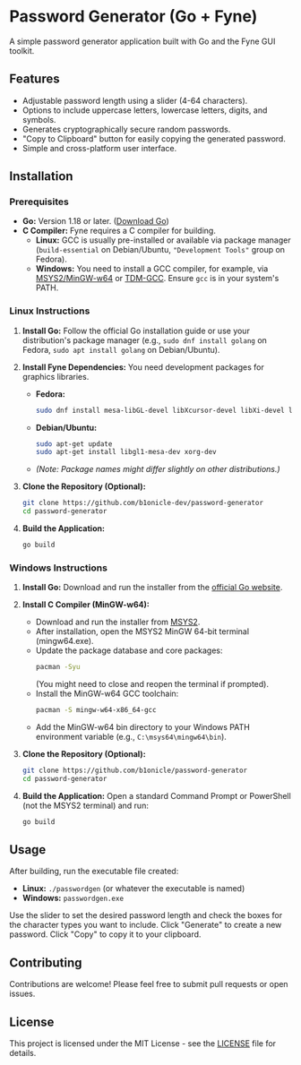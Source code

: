 # Password Generator (Go + Fyne)

A simple password generator application built with Go and the Fyne GUI toolkit.

## Features

*   Adjustable password length using a slider (4-64 characters).
*   Options to include uppercase letters, lowercase letters, digits, and symbols.
*   Generates cryptographically secure random passwords.
*   "Copy to Clipboard" button for easily copying the generated password.
*   Simple and cross-platform user interface.

## Installation

### Prerequisites

*   **Go:** Version 1.18 or later. ([Download Go](https://go.dev/dl/))
*   **C Compiler:** Fyne requires a C compiler for building.
    *   **Linux:** GCC is usually pre-installed or available via package manager (`build-essential` on Debian/Ubuntu, `"Development Tools"` group on Fedora).
    *   **Windows:** You need to install a GCC compiler, for example, via [MSYS2/MinGW-w64](https://www.msys2.org/) or [TDM-GCC](https://jmeubank.github.io/tdm-gcc/). Ensure `gcc` is in your system's PATH.

### Linux Instructions

1.  **Install Go:** Follow the official Go installation guide or use your distribution's package manager (e.g., `sudo dnf install golang` on Fedora, `sudo apt install golang` on Debian/Ubuntu).

2.  **Install Fyne Dependencies:** You need development packages for graphics libraries.
    *   **Fedora:**
        ```bash
        sudo dnf install mesa-libGL-devel libXcursor-devel libXi-devel libXrandr-devel libXinerama-devel libXxf86vm-devel
        ```
    *   **Debian/Ubuntu:**
        ```bash
        sudo apt-get update
        sudo apt-get install libgl1-mesa-dev xorg-dev
        ```
    *   *(Note: Package names might differ slightly on other distributions.)*

3.  **Clone the Repository (Optional):**
    ```bash
    git clone https://github.com/b1onicle-dev/password-generator
    cd password-generator
    ```

4.  **Build the Application:**
    ```bash
    go build
    ```

### Windows Instructions

1.  **Install Go:** Download and run the installer from the [official Go website](https://go.dev/dl/).

2.  **Install C Compiler (MinGW-w64):**
    *   Download and run the installer from [MSYS2](https://www.msys2.org/).
    *   After installation, open the MSYS2 MinGW 64-bit terminal (mingw64.exe).
    *   Update the package database and core packages:
        ```bash
        pacman -Syu
        ```
        (You might need to close and reopen the terminal if prompted).
    *   Install the MinGW-w64 GCC toolchain:
        ```bash
        pacman -S mingw-w64-x86_64-gcc
        ```
    *   Add the MinGW-w64 bin directory to your Windows PATH environment variable (e.g., `C:\msys64\mingw64\bin`).

3.  **Clone the Repository (Optional):**
    ```bash
    git clone https://github.com/b1onicle/password-generator
    cd password-generator
    ```

4.  **Build the Application:** Open a standard Command Prompt or PowerShell (not the MSYS2 terminal) and run:
    ```bash
    go build
    ```

## Usage

After building, run the executable file created:

*   **Linux:** `./passwordgen` (or whatever the executable is named)
*   **Windows:** `passwordgen.exe`

Use the slider to set the desired password length and check the boxes for the character types you want to include. Click "Generate" to create a new password. Click "Copy" to copy it to your clipboard.

## Contributing

Contributions are welcome! Please feel free to submit pull requests or open issues.

## License

This project is licensed under the MIT License - see the [LICENSE](LICENSE) file for details. 

